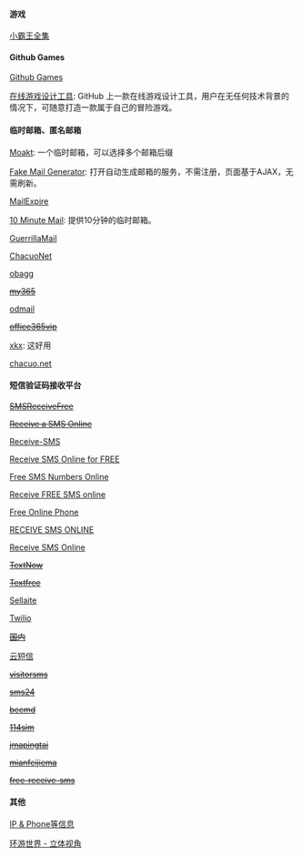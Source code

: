 <!--
 * @Author: Rainy
 * @Github: https://github.com/Rain120
 * @Date: 2019-01-20 16:03:01
 * @LastEditTime: 2019-10-20 15:21:40
    -->

#### 游戏

[小霸王全集](https://yikm.net/)

#### Github Games

[Github Games](http://likexia.gitee.io/game/index.html)

[在线游戏设计工具](http://diygame.vip/#/): GitHub 上一款在线游戏设计工具，用户在无任何技术背景的情况下，可随意打造一款属于自己的冒险游戏。

#### 临时邮箱、匿名邮箱

[Moakt](https://www.moakt.com/):  一个临时邮箱，可以选择多个邮箱后缀

[Fake Mail Generator](http://www.fakemailgenerator.com/): 打开自动生成邮箱的服务，不需注册，页面基于AJAX，无需刷新。

[MailExpire](http://www.mailexpire.com/)

[10 Minute Mail](http://10minutemail.com/): 提供10分钟的临时邮箱。

[GuerrillaMail](http://www.guerrillamail.com/)

[ChacuoNet](http://24mail.chacuo.net/)

[obagg](http://od.obagg.com/)

~~[my365](http://my365.tw/)~~

[odmail](http://t.odmail.cn/)

~~[office365vip](http://od.office365vip.cn/)~~

[xkx](http://xkx.me/): 这好用

[chacuo.net](http://24mail.chacuo.net/zhtw)

#### 短信验证码接收平台

~~[SMSReceiveFree](https://smsreceivefree.com)~~

~~[Receive a SMS Online](https://receive-a-sms.com/)~~

[Receive-SMS](http://receive-sms-online.com/)

[Receive SMS Online for FREE](https://www.receive-sms-online.info/)

[Free SMS Numbers Online](https://smsnumbersonline.com/)

[Receive FREE SMS online](http://receivefreesms.com/)

[Free Online Phone](https://www.freeonlinephone.org)

[RECEIVE SMS ONLINE](https://www.receivesmsonline.net/)

[Receive SMS Online](http://receive-sms-online.com/)

~~[TextNow](https://www.textnow.com/)~~

~~[Textfree](https://www.pinger.com/text-free/)~~

[Sellaite](http://sms.sellaite.com)

[Twilio](https://www.twilio.com/)

~~[国内](https://www.pdflibr.com/)~~

[云短信](https://yunduanxin.net/)

~~[visitorsms](https://www.visitorsms.com/)~~

~~[sms24](https://sms24.me/)~~

~~[becmd](https://www.becmd.com/)~~

~~[114sim](http://www.114sim.com/)~~

~~[jmapingtai](http://jmapingtai.com/)~~

~~[mianfeijiema](https://mianfeijiema.com/)~~

~~[free-receive-sms](https://www.imtqy.com/free-receive-sms.html)~~

#### 其他

[IP & Phone等信息](https://www.qqzeng.com/)

[环游世界 - 立体视角](https://www.airpano.com/)

